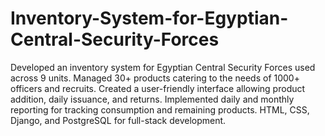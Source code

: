 # Inventory-System-for-Egyptian-Central-Security-Forces
Developed an inventory system for Egyptian Central Security Forces used across 9 units.
Managed 30+ products catering to the needs of 1000+ officers and recruits.
Created a user-friendly interface allowing product addition, daily issuance, and returns.
Implemented daily and monthly reporting for tracking consumption and remaining products.
HTML, CSS, Django, and PostgreSQL for full-stack development.
